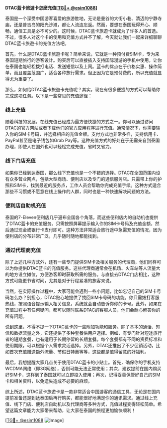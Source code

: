 **DTAC蓝卡旅遊卡怎麽充值[[TG💪+ @esim1088](https://t.me/s/esim1088)]**

泰国是一个深受中国游客喜爱的旅游胜地，无论是曼谷的大街小巷、清迈的宁静寺庙，还是普吉岛的阳光沙滩，都让人流连忘返。然而，要想在泰国玩得开心、顺畅，通信工具是必不可少的。这时候，DTAC蓝卡旅遊卡就成为了许多人的首选。不过，很多人对这个卡的使用和充值方式并不了解，今天就让我们一起来详细聊聊DTAC蓝卡旅遊卡的充值方法吧。

首先，什么是DTAC蓝卡旅遊卡呢？简单来说，它就是一种预付费SIM卡，专为来泰国短期旅行的游客设计。购买后可以直接插入支持国际漫游的手机中使用，让你在泰国也能轻松拨打电话、发送短信以及上网。蓝卡的优点在于价格实惠、操作简单，而且覆盖范围广，适合各种旅行需求。但正因为它是预付费的，所以充值就显得尤为重要了。

那么，如何给DTAC蓝卡旅遊卡充值呢？其实，现在有很多便捷的方式可以帮助你完成这项任务。以下是一些常见的充值途径：

### **线上充值**
随着科技的发展，在线充值已经成为最方便快捷的方式之一。你可以通过访问DTAC的官方网站或者下载他们的官方应用程序进行充值。通常情况下，你需要输入你的SIM卡号码，并选择相应的充值金额。支付方式也非常多样，支持信用卡、PayPal甚至是电子钱包如Grab Pay等。这种充值方式的好处在于无需亲自到泰国办理，即使人在国外也可以轻松完成充值，省时又省力。

### **线下门店充值**
如果你已经到达泰国，那么线下充值也是一个不错的选择。DTAC在全国范围内设有众多营业网点，包括大型商场、便利店以及专门的通信服务店。只需带上你的护照和SIM卡，找到最近的服务点，工作人员会帮助你完成充值手续。这种方式适合那些不习惯或不愿意在线上操作的人群，同时也是一种快速解决问题的方法。

### **便利店自助机充值**
泰国的7-Eleven便利店几乎遍布全国各个角落，而这些便利店内的自助机也提供了DTAC蓝卡的充值服务。只需按照屏幕提示输入你的SIM卡号码及充值金额，然后通过现金或银行卡支付即可。这种方法非常适合旅行途中急需充值的情况，因为便利店的分布非常广泛，几乎随时随地都能找到。

### **通过代理商充值**
除了上述几种方式外，还有一些专门提供SIM卡及相关服务的代理商，他们同样可以为你提供DTAC蓝卡的充值服务。这些代理商通常会在机场、火车站等人流量大的地方设立摊位，方便游客即时获取所需的服务。与直接去DTAC门店相比，这种方式可能更节省时间，尤其是对于行程紧凑的旅客来说。

当然，在实际操作过程中，大家可能会遇到一些小问题，比如忘记自己的SIM卡号码怎么办？别担心，DTAC贴心地提供了找回SIM卡号码的功能。你只需拨打客服热线，按照语音提示输入相关信息，系统就会自动告诉你你的卡号。此外，如果在充值过程中有任何疑问，都可以随时联系DTAC的客服人员，他们会耐心解答你的所有问题。

说到这里，不得不提一下DTAC蓝卡的一些附加功能和服务。除了基本的通话、短信和数据流量之外，它还提供了多种套餐供用户选择。例如，有专门针对短途旅行者的短期套餐，也有适用于长期停留的长期套餐。每个套餐都有不同的资费标准和使用期限，可以根据个人需求灵活选择。另外，DTAC还推出了不少促销活动，比如首次充值赠送额外流量、节假日特惠等等，这些都是值得留意的好福利。

最后，我想提醒大家几点关于使用DTAC蓝卡的小贴士。首先，确保你的手机支持WCDMA网络（即3G网络），否则可能无法正常使用；其次，建议提前在国内购买好SIM卡，这样到了泰国就可以立即投入使用；再次，记得妥善保管好自己的SIM卡和相关资料，以免遗失造成不必要的麻烦。

综上所述，DTAC蓝卡旅遊卡是一款非常适合中国游客的通信工具，无论是在国内提前准备还是到达泰国后再行购买，都能很好地满足你的通讯需求。通过线上充值、线下门店、便利店自助机以及代理商等多种方式，充值过程变得轻松简单。希望这篇文章能为大家带来帮助，让大家在泰国的旅程更加愉快顺利！

[[TG💪+ @esim1088](https://t.me/s/esim1088) ![Image](https://i.postimg.cc/4NQfJmqS/Snipaste-2025-05-13-00-14-12.png)]
